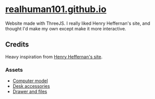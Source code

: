 # [realhuman101.github.io](https://realhuman101.github.io)

Website made with ThreeJS. I really liked Henry Heffernan's site, and thought I'd make my own except make it more interactive.

## Credits

Heavy inspiration from [Henry Heffernan's site](https://henryheffernan.com/).

### Assets

* [Computer model](https://sketchfab.com/3d-models/computer-1fd4cdeeadfb429cbd19b82254c09f1b)
* [Desk accessories](https://sketchfab.com/3d-models/60s-office-props-dc00ea320cfa4aad90811080270672db)
* [Drawer and files](https://sketchfab.com/3d-models/file-folder-drawer-91ef22553dc64200862059a588709336)
